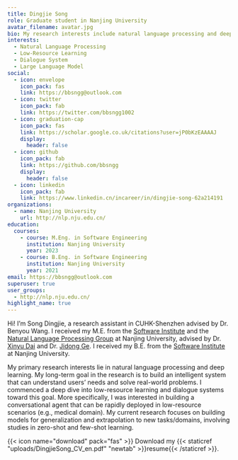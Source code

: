 ```yaml
---
title: Dingjie Song
role: Graduate student in Nanjing University
avatar_filename: avatar.jpg
bio: My research interests include natural language processing and deep learning.
interests:
  - Natural Language Processing
  - Low-Resource Learning
  - Dialogue System
  - Large Language Model
social:
  - icon: envelope
    icon_pack: fas
    link: https://bbsngg@outlook.com
  - icon: twitter
    icon_pack: fab
    link: https://twitter.com/bbsngg1002
  - icon: graduation-cap
    icon_pack: fas
    link: https://scholar.google.co.uk/citations?user=jP0bKzEAAAAJ
    display:
      header: false
  - icon: github
    icon_pack: fab
    link: https://github.com/bbsngg
    display:
      header: false
  - icon: linkedin
    icon_pack: fab
    link: https://www.linkedin.cn/incareer/in/dingjie-song-62a214191
organizations:
  - name: Nanjing University
    url: http://nlp.nju.edu.cn/
education:
  courses:
    - course: M.Eng. in Software Engineering
      institution: Nanjing University
      year: 2023
    - course: B.Eng. in Software Engineering
      institution: Nanjing University
      year: 2021
email: https://bbsngg@outlook.com
superuser: true
user_groups:
  - http://nlp.nju.edu.cn/
highlight_name: true
---
```

Hi! I’m Song Dingjie, a research assistant in CUHK-Shenzhen advised by Dr. Benyou Wang. I received my M.E. from the [Software Institute](https://software.nju.edu.cn/ "NJU SE") and the [Natural Language Processing Group](http://nlp.nju.edu.cn/homepage/ "NJU NLP") at Nanjing University, advised by Dr. [Xinyu Dai](https://ai.nju.edu.cn/daixinyu/index.htm) and Dr. [Jidong Ge](https://gjdnju.github.io/). I received my B.E. from the [Software Institute](https://software.nju.edu.cn/ "NJU SE") at Nanjing University.

My primary research interests lie in natural language processing and deep learning. My long-term goal in the research is to build an intelligent system that can understand users’ needs and solve real-world problems. I commenced a deep dive into low-resource learning and dialogue systems toward this goal. More specifically, I was interested in building a conversational agent that can be rapidly deployed in low-resource scenarios (e.g., medical domain). My current research focuses on building models for generalization and extrapolation to new tasks/domains, involving studies in zero-shot and few-shot learning.


{{< icon name="download" pack="fas" >}} Download my {{< staticref "uploads/DingjieSong_CV_en.pdf" "newtab" >}}resume{{< /staticref >}}.
